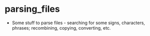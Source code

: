# parsing_files
 - Some stuff to parse files - searching for some signs, characters, phrases; recombining, copying, converting, etc.
